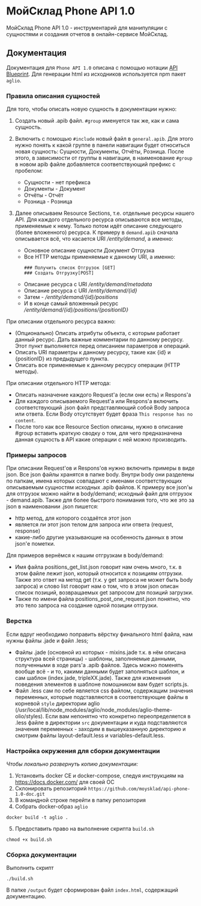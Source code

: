 # МойСклад Phone API 1.0

МойСклад Phone API 1.0 - инструментарий для манипуляции с сущностями и создания отчетов в онлайн-сервисе МойСклад.

## Документация
Документация для `Phone API 1.0` описана с помощью нотации [API Blueprint](https://apiblueprint.org/). 
Для генерации html из исходников используется npm пакет `aglio`. 

### Правила описания сущностей
Для того, чтобы описать новую сущность в документации нужно:

1. Создать новый .apib файл. `#group` именуется так же, как и сама сущность.
2. Включить с помощью `#include` новый файл в `general.apib`. Для этого нужно понять к какой группе в панели навигации будет относиться новая сущность: Сущности, Документы, Отчёты, Розница.
После этого, в зависимости от группы в навигации, в наименование `#group` в новом apib файле добавляется соответствующий префикс с пробелом:
   * Сущности - нет префикса
   * Документы - Документ
   * Отчёты - Отчёт
   * Розница - Розница 
3. Далее описываем Resource Sections, т.е. отдельные ресурсы нашего API. Для каждого отдельного ресурса описываются все методы, применяемые к нему. Только потом идёт описание следующего (более вложенного) ресурса.
К примеру в `demand.apib` сначала описывается всё, что касается URI _/entity/demand_, а именно:

    * Основное описание сущности Документ Отгрузка
    * Все HTTP методы применяемые к данному URI, а именно:
        ```
        ### Получить список Отгрузок [GET]
        ### Создать Отгрузку[POST]
        ```
    * Описание ресурса с URI _/entity/demand/metadata_
    * Описание ресурса с URI _/entity/demand/{id}_
    * Затем - _/entity/demand/{id}/positions_
    * И в конце самый вложенный ресурс _/entity/demand/{id}/positions/{positionID}_

При описании отдельного ресурса важно:
* (Опционально) Описать атрибуты объекта, с которым работает данный ресурс. Дать важные комментарии по данному ресурсу. Этот пункт выполняется перед описанием параметров и операций.
* Описать URI параметры к данному ресурсу, такие как {id} и {positionID} из предыдущего пункта.
* Описать все применяемые к данному ресурсу операции (HTTP методы).

При описании отдельного HTTP метода:
* Описать назначение каждого Request'a (если они есть) и Respons'а
* Для каждого описываемого Request'a или Respons'а включить соответствующий .json файл представляющий собой Body запроса или ответа. Если Body отсутствует будет фраза `This response has no content`.
* После того как все Resource Section описаны, нужно в описание #group вставить краткую сводку о том, для чего предназначена данная сущность в API какие операции с ней можно производить.

### Примеры запросов
При описании Request'ов и Respons'ов нужно включить примеры в виде json. Все json файлы хранятся в папке body. Внутри body они разделены по папкам, имена которых совпадают с именами соответствующих описываемым сущностям исходных .apib файлов. К примеру все json'ы для отгрузок можно найти в body/demand; исходный файл для отгрузок - demand.apib. Также для более быстрого понимания того, что же это за json в наименовании .json пишется:
* http метод, для которого создаётся этот json
* является ли этот json телом для запроса или ответа (request, response)
* какие-либо другие указывающие на особенность данных в этом json'е пометки.

Для примеров вернёмся к нашим отгрузкам в body/demand:
* Имя файла positions_get_list.json говорит нам очень много, т.к. в этом файле лежит json, который относится к позициям отгрузки. Также это ответ на метод get (т.к. у get запроса не может быть body запроса) и слово list говорит нам о том, что в этом json описан список позиций, возвращаемых get запросом для позиций загрузки.
* Также по имени файла positions_post_one_request.json понятно, что это тело запроса на создание одной позиции отгрузки. 

### Верстка
Если вдруг необходимо поправить вёрстку финального html файла, нам нужны файлы .jade и файл .less; 
* Файлы .jade (основной из которых - mixins.jade т.к. в нём описана структура всей страницы) - шаблоны, заполняемые данными, полученными в ходе pars'а .apib файлов. Здесь можно поменять вообще всё - и то, какими данными будет заполняться шаблон, и сам шаблон (index.jade, tripleXX.jade). Также для изменения поведения элементов в шаблоне помошником вам будет scripts.js. 
* Файл .less сам по себе является css файлом, содержащим значения переменных, которые подставляются в соответствующие файлы в корневой `style` директории aglio (/usr/local/lib/node_modules/aglio/node_modules/aglio-theme-olio/styles). Если вам непонятно что конкретно переопределяется в .less файле в директории `src` документации и куда подставляются значения переменных - заходим в вышеуказанную директорию и смотрим файлы layout-default.less и variables-default.less.

### Настройка окружения для сборки документации
_Чтобы локально развернуть копию документации:_
1. Установить docker CE и docker-compose, следуя инструкциям на https://docs.docker.com/ для своей ОС
2. Склонировать репозиторий `https://github.com/moysklad/api-phone-1.0-doc.git`
3. В командной строке перейти в папку репозитория
4. Собрать docker-образ `aglio`
```
docker build -t aglio .
```
5. Предоставить право на выполнение скрипта `build.sh`
```
chmod +x build.sh
```

### Сборка документации
Выполнить скрипт
```
./build.sh
```
В папке `/output` будет сформирован файл `index.html`, содержащий документацию.
